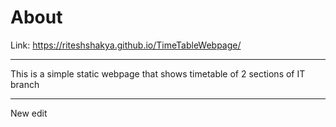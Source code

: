 # About
Link: https://riteshshakya.github.io/TimeTableWebpage/
**************************************
This is a simple static webpage that shows timetable of 2 sections of IT branch
**************************************
New edit
